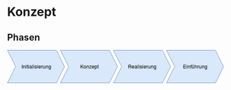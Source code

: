 # Konzept

## Phasen

![Phasen](https://raw.githubusercontent.com/srothPuzzle/FeedbackTool/master/phasen.jpg)
